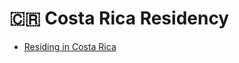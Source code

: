 # 🇨🇷 Costa Rica Residency

* [Residing in Costa Rica](https://tax-free.today/blog/residency-in-cosa-rica/)
